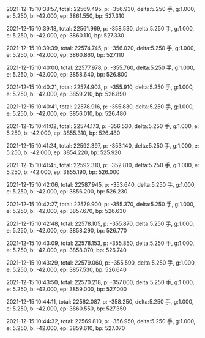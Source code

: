 2021-12-15 10:38:57, total: 22569.495, p: -356.930, delta:5.250 手, g:1.000, e: 5.250, b: -42.000, ep: 3861.550, bp: 527.310

2021-12-15 10:39:18, total: 22561.969, p: -358.530, delta:5.250 手, g:1.000, e: 5.250, b: -42.000, ep: 3860.110, bp: 527.330

2021-12-15 10:39:39, total: 22574.745, p: -356.020, delta:5.250 手, g:1.000, e: 5.250, b: -42.000, ep: 3860.860, bp: 527.110

2021-12-15 10:40:00, total: 22577.978, p: -355.760, delta:5.250 手, g:1.000, e: 5.250, b: -42.000, ep: 3858.640, bp: 526.800

2021-12-15 10:40:21, total: 22574.903, p: -355.910, delta:5.250 手, g:1.000, e: 5.250, b: -42.000, ep: 3859.210, bp: 526.890

2021-12-15 10:40:41, total: 22578.916, p: -355.830, delta:5.250 手, g:1.000, e: 5.250, b: -42.000, ep: 3856.010, bp: 526.480

2021-12-15 10:41:02, total: 22574.173, p: -356.530, delta:5.250 手, g:1.000, e: 5.250, b: -42.000, ep: 3855.310, bp: 526.480

2021-12-15 10:41:24, total: 22592.397, p: -353.140, delta:5.250 手, g:1.000, e: 5.250, b: -42.000, ep: 3854.220, bp: 525.920

2021-12-15 10:41:45, total: 22592.310, p: -352.810, delta:5.250 手, g:1.000, e: 5.250, b: -42.000, ep: 3855.190, bp: 526.000

2021-12-15 10:42:06, total: 22587.945, p: -353.640, delta:5.250 手, g:1.000, e: 5.250, b: -42.000, ep: 3856.200, bp: 526.230

2021-12-15 10:42:27, total: 22579.900, p: -355.370, delta:5.250 手, g:1.000, e: 5.250, b: -42.000, ep: 3857.670, bp: 526.630

2021-12-15 10:42:48, total: 22578.105, p: -355.870, delta:5.250 手, g:1.000, e: 5.250, b: -42.000, ep: 3858.290, bp: 526.770

2021-12-15 10:43:09, total: 22578.153, p: -355.850, delta:5.250 手, g:1.000, e: 5.250, b: -42.000, ep: 3858.070, bp: 526.740

2021-12-15 10:43:29, total: 22579.060, p: -355.590, delta:5.250 手, g:1.000, e: 5.250, b: -42.000, ep: 3857.530, bp: 526.640

2021-12-15 10:43:50, total: 22570.218, p: -357.000, delta:5.250 手, g:1.000, e: 5.250, b: -42.000, ep: 3859.000, bp: 527.000

2021-12-15 10:44:11, total: 22562.087, p: -358.250, delta:5.250 手, g:1.000, e: 5.250, b: -42.000, ep: 3860.550, bp: 527.350

2021-12-15 10:44:32, total: 22569.810, p: -356.950, delta:5.250 手, g:1.000, e: 5.250, b: -42.000, ep: 3859.610, bp: 527.070